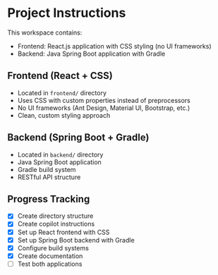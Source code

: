 # Project Instructions

This workspace contains:
- Frontend: React.js application with CSS styling (no UI frameworks)
- Backend: Java Spring Boot application with Gradle

## Frontend (React + CSS)
- Located in `frontend/` directory
- Uses CSS with custom properties instead of preprocessors
- No UI frameworks (Ant Design, Material UI, Bootstrap, etc.)
- Clean, custom styling approach

## Backend (Spring Boot + Gradle)
- Located in `backend/` directory
- Java Spring Boot application
- Gradle build system
- RESTful API structure

## Progress Tracking
- [x] Create directory structure
- [x] Create copilot instructions
- [x] Set up React frontend with CSS
- [x] Set up Spring Boot backend with Gradle
- [x] Configure build systems
- [x] Create documentation
- [ ] Test both applications